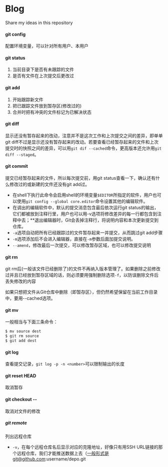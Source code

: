 # Blog
Share my ideas in this repository
#### git config
配置环境变量，可以针对所有用户、本用户
#### git status
1. 当前目录下是否有未跟踪的文件
1. 是否有文件在上次提交后更改过

#### git add
1. 开始跟踪新文件
1. 把已跟踪文件放到暂存区(修改过的)
1. 合并时把有冲突的文件标记为已解决状态
#### git diff
显示还没有暂存起来的改动，注意并不是这次工作和上次提交之间的差异，即单单git diff不过是显示还没有暂存起来的改动。若要查看已经暂存起来的文件和上次提交时的快照之间的差异，可以用`git dif --cached`命令，更高版本还允许用`git diff --staged`。

#### git commit
提交已经暂存起来的文件，所以每次提交前，用git status查看一下，确认还有什么修改过的或新建的文件还没有git add过。
* 在shell下执行此命令会启用shell的环境变量`$EDITOR`所指定的软件，用户也可以使用`git config --global core.editor`命令设置其他的编辑软件。
* 在调出的编辑软件中，默认的提交消息包含最后依次运行git status的输出，它们都被放到注释行里，用户也可以用-v选项将修改差异的每一行都包含到注释中去；**退出编辑器时，Git会丢掉注释行，将说明内容和本次更新提交到仓库。
* `-a`选项自动把所有已经跟踪过的文件暂存起来一并提交，从而跳过git add步骤
* `-m`选项添加后不会进入编辑器，直接在`-m`参数后面加提交说明。
* `--amend`，修改最后一次提交，可以修改暂存区域，也可以修改提交说明

#### git rm
git rm后(一般该文件已经删除了)的文件不再纳入版本管理了。如果删除之前修改过并且已经放到暂存区域的话，则必须要用强制删除选项`-f`，以防误删除文件后丢失修改的内容

如果只想把文件从Git仓库中删除（即暂存区），但仍然希望保留在当前工作目录中，要用--cached选项。

#### git mv
一般相当与下面三条命令：<br>
```bash
$ mv source dest
$ git rm source
$ git add dest
```
#### git log
查看提交记录，`git log -p -n <number>`可以限制输出的长度

#### git reset HEAD <fimename>
取消暂存

#### git checkout -- <file>
取消对文件的修改


##### git remote
列出远程仓库

* `-v`，在每个远程仓库名后显示对应的克隆地址，好像只有用SSH URL链接的那个远程仓库，我们才能推送数据上去（一般形式是git@github.com:username/depo.git
